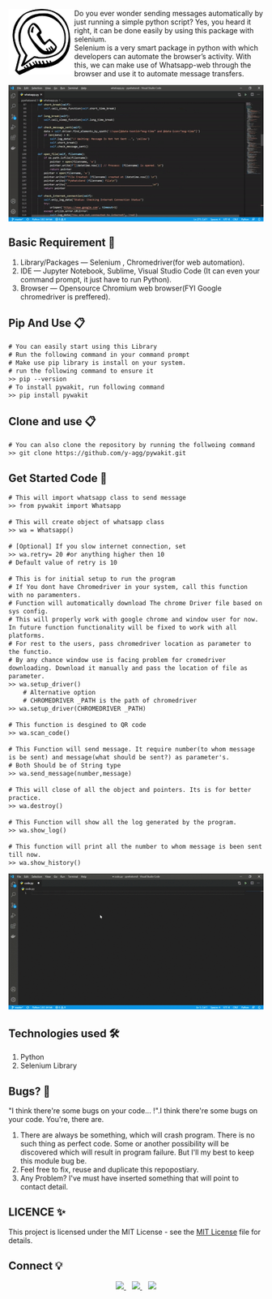 <img align="left" src="https://github.com/y-agg/pywakit/blob/master/Images/download.png?raw=true" alt="Logo" width="130" height="130"/> Do you ever wonder sending messages automatically by just running a simple python script? Yes, you heard it right, it can be done easily by using this package with selenium.<br>
Selenium is a very smart package in python with which developers can automate the browser’s activity. With this, we can make use of Whatsapp-web through the browser and use it to automate message transfers. <br>

<img align="center" src="https://github.com/y-agg/pywakit/blob/master/Images/main.gif?raw=true" alt="Code"/>

<br>

## Basic Requirement 📖
1. Library/Packages — Selenium , Chromedriver(for web automation).
2. IDE — Jupyter Notebook, Sublime, Visual Studio Code (It can even your command prompt, it just have to run Python).
3. Browser — Opensource Chromium web browser(FYI Google chromedriver is preffered).

## Pip And Use 📋
```
# You can easily start using this Library
# Run the following command in your command prompt
# Make use pip library is install on your system. 
# run the following command to ensure it
>> pip --version
# To install pywakit, run following command
>> pip install pywakit
```

## Clone and use 📋
```
# You can also clone the repository by running the follwoing command 
>> git clone https://github.com/y-agg/pywakit.git 
```

## Get Started Code 🏃
```
# This will import whatsapp class to send message
>> from pywakit import Whatsapp

# This will create object of whatsapp class
>> wa = Whatsapp()

# [Optional] If you slow internet connection, set
>> wa.retry= 20 #or anything higher then 10
# Default value of retry is 10

# This is for initial setup to run the program
# If You dont have Chromedriver in your system, call this function with no paramenters. 
# Function will automatically download The chrome Driver file based on sys config.
# This will properly work with google chrome and window user for now. In future function functionality will be fixed to work with all platforms. 
# For rest to the users, pass chromedriver location as parameter to the functio. 
# By any chance window use is facing problem for cromedriver downloading. Download it manually and pass the location of file as parameter.  
>> wa.setup_driver()
    # Alternative option
    # CHROMEDRIVER _PATH is the path of chromedriver
>> wa.setup_driver(CHROMEDRIVER _PATH)

# This function is desgined to QR code 
>> wa.scan_code()

# This Function will send message. It require number(to whom message is be sent) and message(what should be sent?) as parameter's. 
# Both Should be of String type  
>> wa.send_message(number,message)

# This will close of all the object and pointers. Its is for better practice.
>> wa.destroy()

# This Function will show all the log generated by the program.
>> wa.show_log()

# This function will print all the number to whom message is been sent till now.
>> wa.show_history()

```
<img src="https://github.com/y-agg/pywakit/blob/master/Images/code.gif?raw=true" alt="Boiler Plate"/> <br>

## Technologies used 🛠️
1. Python 
2. Selenium Library

## Bugs? 🍥

"I think there're some bugs on your code... !".I think there're some bugs on your code. You're, there are.

1. There are always be something, which will crash program. There is no such thing as perfect code. Some or another possibility will be discovered which will result in program failure. But I'll my best to keep this module bug be. 
2. Feel free to fix, reuse and duplicate this repopostiary.
3. Any Problem? I've must have inserted something that will point to contact detail. 

## LICENCE ✨

This project is licensed under the MIT License - see the [MIT License](./LICENSE) file for details.



## Connect 💡
<p align='center'>
<a href="https://twitter.com/yashaggarwal_">
  <img src="https://img.shields.io/badge/twitter-%231DA1F2.svg?&style=for-the-badge&logo=twitter&logoColor=white" />
</a>&nbsp;&nbsp;
<a href="https://www.linkedin.com/in/aggarwalyash">
  <img src="https://img.shields.io/badge/linkedin-%230077B5.svg?&style=for-the-badge&logo=linkedin&logoColor=white" />
</a>&nbsp;&nbsp;
<a href="mailto:yash.aggarwal.7545@gmail.com">
  <img src="https://img.shields.io/badge/email me-%23D14836.svg?&style=for-the-badge&logo=gmail&logoColor=white" />
</a>
</p>
